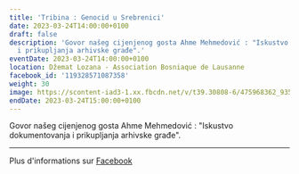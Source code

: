 ```yaml
---
title: 'Tribina : Genocid u Srebrenici'
date: 2023-03-24T14:00:00+0100
draft: false
description: 'Govor našeg cijenjenog gosta Ahme Mehmedović : "Iskustvo dokumentovanja
  i prikupljanja arhivske građe".'
eventDate: 2023-03-24T14:00:00+0100
location: Džemat Lozana - Association Bosniaque de Lausanne
facebook_id: '119328571087358'
weight: 30
image: https://scontent-iad3-1.xx.fbcdn.net/v/t39.30808-6/475968362_935496025377664_1254503329331924344_n.jpg?_nc_cat=109&ccb=1-7&_nc_sid=9e60e4&_nc_ohc=nzWbqRl6_6cQ7kNvwFG6rFn&_nc_oc=Adkh94q2vdTqjpCvCfkCg3YWmzHSHlXZBMkEDgf6VHiVlw2yhOG8GhODyRdSZRJoZiU&_nc_zt=23&_nc_ht=scontent-iad3-1.xx&edm=ABTKTjYEAAAA&_nc_gid=XVr40dKFFstXdtiXQNacIg&oh=00_AfXg2EeJy8I11ZgroQkDQFN9ZN9ZvLeQ98SnPKQZD9kYGw&oe=68A07347
endDate: 2023-03-24T15:00:00+0100
---
```


Govor našeg cijenjenog gosta Ahme Mehmedović : "Iskustvo dokumentovanja i prikupljanja arhivske građe".

---

Plus d'informations sur [Facebook](https://facebook.com/events/119328571087358)